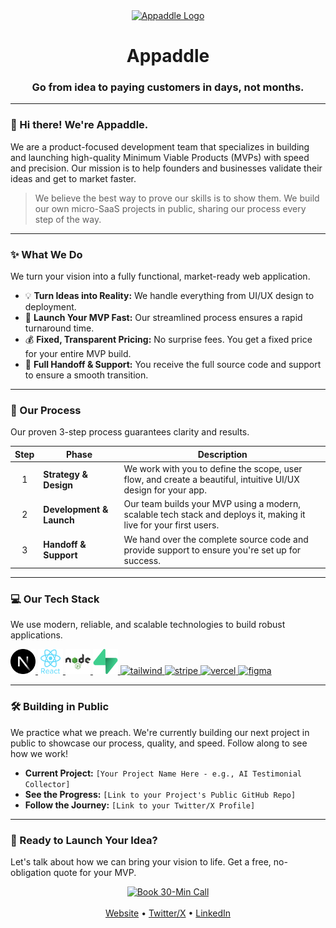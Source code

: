 <div align="center">
  <a href="https://www.appaddle.com" target="_blank">
    <img src="https://www.appaddle.com/logo.svg" alt="Appaddle Logo" width="100"/>
  </a>
  <h1>
    <b>Appaddle</b>
  </h1>
  <h3>Go from idea to paying customers in days, not months.</h3>
</div>

---

### 👋 Hi there! We're Appaddle.

We are a product-focused development team that specializes in building and launching high-quality Minimum Viable Products (MVPs) with speed and precision. Our mission is to help founders and businesses validate their ideas and get to market faster.

> We believe the best way to prove our skills is to show them. We build our own micro-SaaS projects in public, sharing our process every step of the way.

---

### ✨ What We Do

We turn your vision into a fully functional, market-ready web application.

- 💡 **Turn Ideas into Reality:** We handle everything from UI/UX design to deployment.
- 🚀 **Launch Your MVP Fast:** Our streamlined process ensures a rapid turnaround time.
- 💰 **Fixed, Transparent Pricing:** No surprise fees. You get a fixed price for your entire MVP build.
- 🤝 **Full Handoff & Support:** You receive the full source code and support to ensure a smooth transition.

---

### 🎯 Our Process

Our proven 3-step process guarantees clarity and results.

| Step | Phase               | Description                                                                                                   |
| :--: | ------------------- | ------------------------------------------------------------------------------------------------------------- |
|  1   | **Strategy & Design** | We work with you to define the scope, user flow, and create a beautiful, intuitive UI/UX design for your app. |
|  2   | **Development & Launch** | Our team builds your MVP using a modern, scalable tech stack and deploys it, making it live for your first users. |
|  3   | **Handoff & Support**  | We hand over the complete source code and provide support to ensure you're set up for success.               |

---

### 💻 Our Tech Stack

We use modern, reliable, and scalable technologies to build robust applications.

<p align="left">
  <a href="https://nextjs.org/" target="_blank" rel="noreferrer">
    <img src="https://raw.githubusercontent.com/devicons/devicon/master/icons/nextjs/nextjs-original.svg" alt="nextjs" width="40" height="40"/>
  </a>
  <a href="https://reactjs.org/" target="_blank" rel="noreferrer">
    <img src="https://raw.githubusercontent.com/devicons/devicon/master/icons/react/react-original-wordmark.svg" alt="react" width="40" height="40"/>
  </a>
  <a href="https://nodejs.org" target="_blank" rel="noreferrer">
    <img src="https://raw.githubusercontent.com/devicons/devicon/master/icons/nodejs/nodejs-original-wordmark.svg" alt="nodejs" width="40" height="40"/>
  </a>
  <a href="https://supabase.com/" target="_blank" rel="noreferrer">
    <img src="https://raw.githubusercontent.com/devicons/devicon/master/icons/supabase/supabase-original.svg" alt="supabase" width="40" height="40"/>
  </a>
  <a href="https://tailwindcss.com/" target="_blank" rel="noreferrer">
    <img src="https://www.vectorlogo.zone/logos/tailwindcss/tailwindcss-icon.svg" alt="tailwind" width="40" height="40"/>
  </a>
  <a href="https://stripe.com" target="_blank" rel="noreferrer">
    <img src="https://avatars.githubusercontent.com/u/1611951?s=200&v=4" alt="stripe" width="40" height="40"/>
  </a>
  <a href="https://vercel.com/" target="_blank" rel="noreferrer">
    <img src="https://www.vectorlogo.zone/logos/vercel/vercel-icon.svg" alt="vercel" width="40" height="40"/>
  </a>
  <a href="https://www.figma.com/" target="_blank" rel="noreferrer">
    <img src="https://www.vectorlogo.zone/logos/figma/figma-icon.svg" alt="figma" width="40" height="40"/>
  </a>
</p>

---

### 🛠️ Building in Public

We practice what we preach. We're currently building our next project in public to showcase our process, quality, and speed. Follow along to see how we work!

- **Current Project:** `[Your Project Name Here - e.g., AI Testimonial Collector]`
- **See the Progress:** `[Link to your Project's Public GitHub Repo]`
- **Follow the Journey:** `[Link to your Twitter/X Profile]`

---

### 🚀 Ready to Launch Your Idea?

Let's talk about how we can bring your vision to life. Get a free, no-obligation quote for your MVP.

<div align="center">
  <a href="https://www.appaddle.com/contact" target="_blank">
    <img src="https://img.shields.io/badge/Get%20a%20Free%20Quote-%23007BFF.svg?&style=for-the-badge&logo=typeform&logoColor=white" alt="Book 30-Min Call"/>
  </a>
</div>

<br/>

<div align="center">
  <a href="https://www.appaddle.com" target="_blank">Website</a> •
  <a href="[YOUR_TWITTER_LINK_HERE]" target="_blank">Twitter/X</a> •
  <a href="[YOUR_LINKEDIN_LINK_HERE]" target="_blank">LinkedIn</a>
</div>
